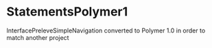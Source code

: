 # StatementsPolymer1
InterfacePreleveSimpleNavigation converted to Polymer 1.0 in order to match another project
